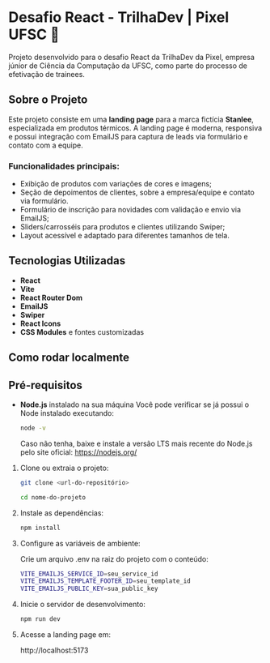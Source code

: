 # Desafio React - TrilhaDev | Pixel UFSC 👾

Projeto desenvolvido para o desafio React da TrilhaDev da Pixel, empresa júnior de Ciência da Computação da UFSC, como parte do processo de efetivação de trainees.

## Sobre o Projeto

Este projeto consiste em uma **landing page** para a marca fictícia **Stanlee**, especializada em produtos térmicos. A landing page é moderna, responsiva e possui integração com EmailJS para captura de leads via formulário e contato com a equipe.

### Funcionalidades principais:

- Exibição de produtos com variações de cores e imagens;
- Seção de depoimentos de clientes, sobre a empresa/equipe e contato via formulário.
- Formulário de inscrição para novidades com validação e envio via EmailJS;
- Sliders/carrosséis para produtos e clientes utilizando Swiper;
- Layout acessível e adaptado para diferentes tamanhos de tela.

## Tecnologias Utilizadas

- **React**
- **Vite**
- **React Router Dom**
- **EmailJS**
- **Swiper**
- **React Icons**
- **CSS Modules** e fontes customizadas

## Como rodar localmente

## Pré-requisitos

- **Node.js** instalado na sua máquina
  Você pode verificar se já possui o Node instalado executando:  

  ```bash
  node -v
  ```

  Caso não tenha, baixe e instale  a versão LTS mais recente do Node.js pelo site oficial: https://nodejs.org/

1. Clone ou extraia o projeto:

   ```bash
   git clone <url-do-repositório>

   cd nome-do-projeto
   ```

2. Instale as dependências:

    ```bash
    npm install
    ```

3. Configure as variáveis de ambiente:

    Crie um arquivo .env na raiz do projeto com o conteúdo:

    ```bash
    VITE_EMAILJS_SERVICE_ID=seu_service_id
    VITE_EMAILJS_TEMPLATE_FOOTER_ID=seu_template_id
    VITE_EMAILJS_PUBLIC_KEY=sua_public_key
    ```

4. Inicie o servidor de desenvolvimento:

    ```bash
    npm run dev
    ```

5. Acesse a landing page em:

    http://localhost:5173
